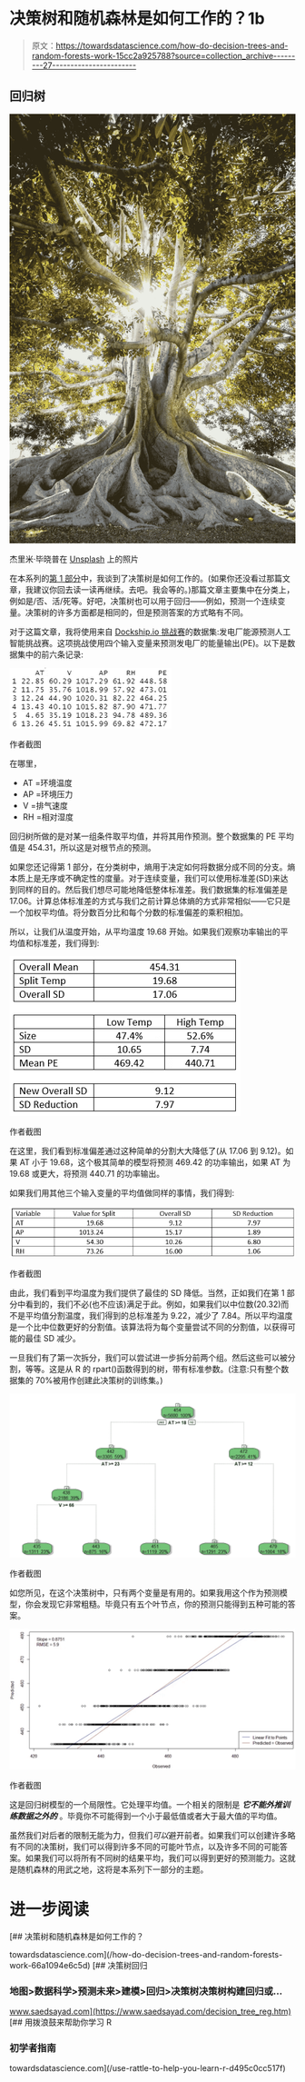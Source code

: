 # 决策树和随机森林是如何工作的？1b

> 原文：<https://towardsdatascience.com/how-do-decision-trees-and-random-forests-work-15cc2a925788?source=collection_archive---------27----------------------->

## 回归树

![](img/8ae2d310d7115e8b051c8daa0424dd9c.png)

杰里米·毕晓普在 [Unsplash](https://unsplash.com/s/photos/tree?utm_source=unsplash&utm_medium=referral&utm_content=creditCopyText) 上的照片

在本系列的[第 1 部分](/how-do-decision-trees-and-random-forests-work-66a1094e6c5d)中，我谈到了决策树是如何工作的。(如果你还没看过那篇文章，我建议你回去读一读再继续。去吧。我会等的。)那篇文章主要集中在分类上，例如是/否、活/死等。好吧，决策树也可以用于回归——例如，预测一个连续变量。决策树的许多方面都是相同的，但是预测答案的方式略有不同。

对于这篇文章，我将使用来自 [Dockship.io 挑战赛](https://dockship.io/challenges/5fa1f40ac2a4984b34ef0a66/power-plant-energy-prediction-ai-challenge/overview)的数据集:发电厂能源预测人工智能挑战赛。这项挑战使用四个输入变量来预测发电厂的能量输出(PE)。以下是数据集中的前六条记录:

![](img/19b99a31cc48d5afe0fc89d6a2128f4a.png)

作者截图

在哪里，

*   AT =环境温度
*   AP =环境压力
*   V =排气速度
*   RH =相对湿度

回归树所做的是对某一组条件取平均值，并将其用作预测。整个数据集的 PE 平均值是 454.31，所以这是对根节点的预测。

如果您还记得第 1 部分，在分类树中，熵用于决定如何将数据分成不同的分支。熵本质上是无序或不确定性的度量。对于连续变量，我们可以使用标准差(SD)来达到同样的目的。然后我们想尽可能地降低整体标准差。我们数据集的标准偏差是 17.06。计算总体标准差的方式与我们之前计算总体熵的方式非常相似——它只是一个加权平均值。将分数百分比和每个分数的标准偏差的乘积相加。

所以，让我们从温度开始，从平均温度 19.68 开始。如果我们观察功率输出的平均值和标准差，我们得到:

![](img/861c49765e65eebc9dcd904a91ed8d1f.png)

作者截图

在这里，我们看到标准偏差通过这种简单的分割大大降低了(从 17.06 到 9.12)。如果 AT 小于 19.68，这个极其简单的模型将预测 469.42 的功率输出，如果 AT 为 19.68 或更大，将预测 440.71 的功率输出。

如果我们用其他三个输入变量的平均值做同样的事情，我们得到:

![](img/69209319fa83de7096f1808e0d01ca76.png)

作者截图

由此，我们看到平均温度为我们提供了最佳的 SD 降低。当然，正如我们在第 1 部分中看到的，我们不必(也不应该)满足于此。例如，如果我们以中位数(20.32)而不是平均值分割温度，我们得到的总标准差为 9.22，减少了 7.84。所以平均温度是一个比中位数更好的分割值。该算法将为每个变量尝试不同的分割值，以获得可能的最佳 SD 减少。

一旦我们有了第一次拆分，我们可以尝试进一步拆分前两个组。然后这些可以被分割，等等。这是从 R 的 rpart()函数得到的树，带有标准参数。(注意:只有整个数据集的 70%被用作创建此决策树的训练集。)

![](img/89c59240ac72a51d6660fe20d5890250.png)

作者截图

如您所见，在这个决策树中，只有两个变量是有用的。如果我用这个作为预测模型，你会发现它非常粗糙。毕竟只有五个叶节点，你的预测只能得到五种可能的答案。

![](img/5251d67732e030aa970437f6523b4241.png)

作者截图

这是回归树模型的一个局限性。它处理平均值。一个相关的限制是 ***它不能外推训练数据之外的*** 。毕竟你不可能得到一个小于最低值或者大于最大值的平均值。

虽然我们对后者的限制无能为力，但我们*可以*避开前者。如果我们可以创建许多略有不同的决策树，我们可以得到许多不同的可能叶节点，以及许多不同的可能答案。如果我们可以将所有不同树的结果平均，我们可以得到更好的预测能力。这就是随机森林的用武之地，这将是本系列下一部分的主题。

# 进一步阅读

[](/how-do-decision-trees-and-random-forests-work-66a1094e6c5d) [## 决策树和随机森林是如何工作的？

towardsdatascience.com](/how-do-decision-trees-and-random-forests-work-66a1094e6c5d)  [## 决策树回归

### 地图>数据科学>预测未来>建模>回归>决策树决策树构建回归或…

www.saedsayad.com](https://www.saedsayad.com/decision_tree_reg.htm) [](/use-rattle-to-help-you-learn-r-d495c0cc517f) [## 用拨浪鼓来帮助你学习 R

### 初学者指南

towardsdatascience.com](/use-rattle-to-help-you-learn-r-d495c0cc517f)